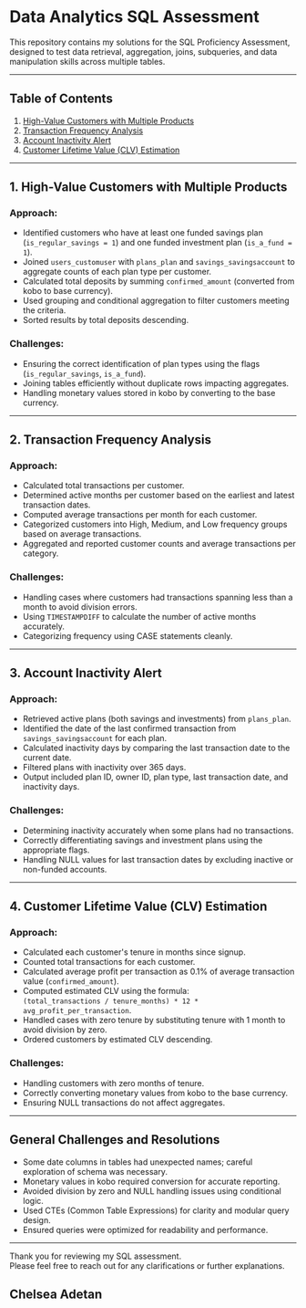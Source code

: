 # Data Analytics SQL Assessment

This repository contains my solutions for the SQL Proficiency Assessment, designed to test data retrieval, aggregation, joins, subqueries, and data manipulation skills across multiple tables.

---

## Table of Contents

1. [High-Value Customers with Multiple Products](#1-high-value-customers-with-multiple-products)  
2. [Transaction Frequency Analysis](#2-transaction-frequency-analysis)  
3. [Account Inactivity Alert](#3-account-inactivity-alert)  
4. [Customer Lifetime Value (CLV) Estimation](#4-customer-lifetime-value-clv-estimation)  

---

## 1. High-Value Customers with Multiple Products

### Approach:
- Identified customers who have at least one funded savings plan (`is_regular_savings = 1`) and one funded investment plan (`is_a_fund = 1`).
- Joined `users_customuser` with `plans_plan` and `savings_savingsaccount` to aggregate counts of each plan type per customer.
- Calculated total deposits by summing `confirmed_amount` (converted from kobo to base currency).
- Used grouping and conditional aggregation to filter customers meeting the criteria.
- Sorted results by total deposits descending.

### Challenges:
- Ensuring the correct identification of plan types using the flags (`is_regular_savings`, `is_a_fund`).
- Joining tables efficiently without duplicate rows impacting aggregates.
- Handling monetary values stored in kobo by converting to the base currency.

---

## 2. Transaction Frequency Analysis

### Approach:
- Calculated total transactions per customer.
- Determined active months per customer based on the earliest and latest transaction dates.
- Computed average transactions per month for each customer.
- Categorized customers into High, Medium, and Low frequency groups based on average transactions.
- Aggregated and reported customer counts and average transactions per category.

### Challenges:
- Handling cases where customers had transactions spanning less than a month to avoid division errors.
- Using `TIMESTAMPDIFF` to calculate the number of active months accurately.
- Categorizing frequency using CASE statements cleanly.

---

## 3. Account Inactivity Alert

### Approach:
- Retrieved active plans (both savings and investments) from `plans_plan`.
- Identified the date of the last confirmed transaction from `savings_savingsaccount` for each plan.
- Calculated inactivity days by comparing the last transaction date to the current date.
- Filtered plans with inactivity over 365 days.
- Output included plan ID, owner ID, plan type, last transaction date, and inactivity days.

### Challenges:
- Determining inactivity accurately when some plans had no transactions.
- Correctly differentiating savings and investment plans using the appropriate flags.
- Handling NULL values for last transaction dates by excluding inactive or non-funded accounts.

---

## 4. Customer Lifetime Value (CLV) Estimation

### Approach:
- Calculated each customer's tenure in months since signup.
- Counted total transactions for each customer.
- Calculated average profit per transaction as 0.1% of average transaction value (`confirmed_amount`).
- Computed estimated CLV using the formula:  
  `(total_transactions / tenure_months) * 12 * avg_profit_per_transaction`.
- Handled cases with zero tenure by substituting tenure with 1 month to avoid division by zero.
- Ordered customers by estimated CLV descending.

### Challenges:
- Handling customers with zero months of tenure.
- Correctly converting monetary values from kobo to the base currency.
- Ensuring NULL transactions do not affect aggregates.

---

## General Challenges and Resolutions

- Some date columns in tables had unexpected names; careful exploration of schema was necessary.
- Monetary values in kobo required conversion for accurate reporting.
- Avoided division by zero and NULL handling issues using conditional logic.
- Used CTEs (Common Table Expressions) for clarity and modular query design.
- Ensured queries were optimized for readability and performance.

---

Thank you for reviewing my SQL assessment.  
Please feel free to reach out for any clarifications or further explanations.

Chelsea Adetan
---
